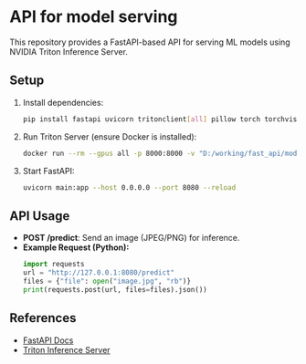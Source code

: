 # API for model serving

This repository provides a FastAPI-based API for serving ML models using NVIDIA Triton Inference Server.

## Setup
1. Install dependencies:
   ```bash
   pip install fastapi uvicorn tritonclient[all] pillow torch torchvision
   ```
2. Run Triton Server (ensure Docker is installed):
   ```bash
   docker run --rm --gpus all -p 8000:8000 -v "D:/working/fast_api/models:/models" nvcr.io/nvidia/tritonserver:25.01-py3 tritonserver --model-repository=/models
   ```
3. Start FastAPI:
   ```bash
   uvicorn main:app --host 0.0.0.0 --port 8080 --reload
   ```

## API Usage
- **POST /predict**: Send an image (JPEG/PNG) for inference.
- **Example Request (Python):**
   ```python
   import requests
   url = "http://127.0.0.1:8080/predict"
   files = {"file": open("image.jpg", "rb")}
   print(requests.post(url, files=files).json())
   ```

## References
- [FastAPI Docs](https://fastapi.tiangolo.com/)
- [Triton Inference Server](https://developer.nvidia.com/nvidia-triton-inference-server)

